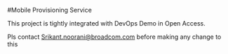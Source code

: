 #Mobile Provisioning Service

This project is tightly integrated with DevOps Demo in Open Access. 

Pls contact Srikant.noorani@broadcom.com before making any change to this

